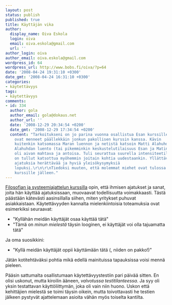 ```yaml
---
layout: post
status: publish
published: true
title: Käyttäjän vika
author:
  display_name: Oiva Eskola
  login: oiva
  email: oiva.eskola@gmail.com
  url: ''
author_login: oiva
author_email: oiva.eskola@gmail.com
wordpress_id: 64
wordpress_url: http://www.bobs.fi/oiva/?p=64
date: '2008-04-24 19:31:10 +0300'
date_gmt: '2008-04-24 16:31:10 +0300'
categories:
- käytettävyys
tags:
- käytettävyys
comments:
- id: 334
  author: gola
  author_email: gola@dokaus.net
  author_url: ''
  date: '2008-12-29 20:34:54 +0200'
  date_gmt: '2008-12-29 17:34:54 +0200'
  content: "Tarkoitukseni on jo parina vuonna osallistua Esan kurssille, mutta aikataulut
    ovat menneet päällekkäin jonkun pakollisen kurssin kanssa. Kävin
    kuitenkin katsomassa Maran luennon ja netistä katsoin Matti Alahuhdan luennon.
    Alahuhdan luento (tai pikemminkin keskustelutilaisuus Esan ja Matin välillä)
    oli aivan mahtava ja antoisa. Tuli seurattua suurella intensiteetillä ja
    on tullut katsottua myöhemmin joitain kohtia uudestaankin. Yllättävän
    ajatuksia herättävää ja hyviä yleisökysymyksiä
    lopuksi.\r\n\r\nTiedoksi muuten, että molemmat miehet ovat tulossa ensi keväänkin
    kurssille jälleen."
---
```

<p><a href="http://oivaeskola.fi/2008/04/03/filosofia-ja-systeemiajattelu/">Filosofian ja systeemiajattelun kurssilla</a> opin, että ihmisen ajatukset ja sanat, joita hän käyttää ajatuksissaan, muovaavat todellisuutta voimakkaasti. Tästä päästään kätevästi aasinsillalla siihen, miten yritykset puhuvat asiakkaistaan. Käytettävyyden kannalta mielenkiintoisia toteamuksia ovat esimerkiksi seuraavat:</p>
<ul>
<li>"Kyllähän meidän käyttäjät osaa käyttää tätä"</li>
<li>"Tämä on <em>minun mielestä</em> täysin looginen, ei käyttäjät voi olla tajuamatta tätä"</li>
</ul>
<p>Ja oma suosikkini:</p>
<ul>
<li>"Kyllä meidän käyttäjät oppii käyttämään tätä (, niiden on pakko!)"</li>
</ul>
<p>Jätän kotitehtäväksi pohtia mikä edellä mainituissa tapauksissa voisi mennä pieleen.</p>
<p>Pääsin sattumalta osallistumaan käytettävyystestiin pari päivää sitten. En olisi uskonut, mutta kiroilin ääneen, <em>valvotussa testitilanteessa</em>. Ja syy oli yksin testattavan käyttöliittymän, joka oli vain niin huono. Uskon että kehittäjien mielestä se toimi täysin oikein, mutta toivottavasti he testien jälkeen pystyvät ajattelemaan asioita vähän myös toiselta kantilta.</p>
